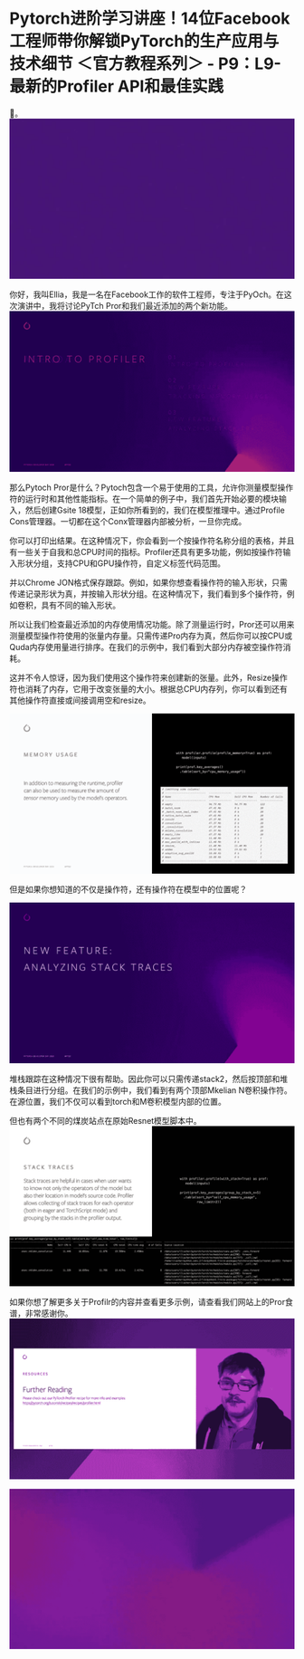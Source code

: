 # Pytorch进阶学习讲座！14位Facebook工程师带你解锁PyTorch的生产应用与技术细节 ＜官方教程系列＞ - P9：L9- 最新的Profiler API和最佳实践 

🎼。![](img/8ecf516795c50978f573dce9c644f972_1.png)

你好，我叫Ellia，我是一名在Facebook工作的软件工程师，专注于PyOch。在这次演讲中，我将讨论PyTch Pror和我们最近添加的两个新功能。![](img/8ecf516795c50978f573dce9c644f972_3.png)

那么Pytoch Pror是什么？Pytoch包含一个易于使用的工具，允许你测量模型操作符的运行时和其他性能指标。在一个简单的例子中，我们首先开始必要的模块输入，然后创建Gsite 18模型，正如你所看到的，我们在模型推理中。通过Profile Cons管理器。一切都在这个Conx管理器内部被分析，一旦你完成。

你可以打印出结果。在这种情况下，你会看到一个按操作符名称分组的表格，并且有一些关于自我和总CPU时间的指标。Profiler还具有更多功能，例如按操作符输入形状分组，支持CPU和GPU操作符，自定义标签代码范围。

并以Chrome JON格式保存跟踪。例如，如果你想查看操作符的输入形状，只需传递记录形状为真，并按输入形状分组。在这种情况下，我们看到多个操作符，例如卷积，具有不同的输入形状。

所以让我们检查最近添加的内存使用情况功能。除了测量运行时，Pror还可以用来测量模型操作符使用的张量内存量。只需传递Pro内存为真，然后你可以按CPU或Quda内存使用量进行排序。在我们的示例中，我们看到大部分内存被空操作符消耗。

这并不令人惊讶，因为我们使用这个操作符来创建新的张量。此外，Resize操作符也消耗了内存，它用于改变张量的大小。根据总CPU内存列，你可以看到还有其他操作符直接或间接调用空和resize。

![](img/8ecf516795c50978f573dce9c644f972_5.png)

但是如果你想知道的不仅是操作符，还有操作符在模型中的位置呢？

![](img/8ecf516795c50978f573dce9c644f972_7.png)

堆栈跟踪在这种情况下很有帮助。因此你可以只需传递stack2，然后按顶部和堆栈条目进行分组。在我们的示例中，我们看到有两个顶部Mkelian N卷积操作符。在源位置，我们不仅可以看到torch和M卷积模型内部的位置。

但也有两个不同的煤炭站点在原始Resnet模型脚本中。![](img/8ecf516795c50978f573dce9c644f972_9.png)

如果你想了解更多关于Profilr的内容并查看更多示例，请查看我们网站上的Pror食谱，非常感谢你。![](img/8ecf516795c50978f573dce9c644f972_11.png)

![](img/8ecf516795c50978f573dce9c644f972_12.png)
